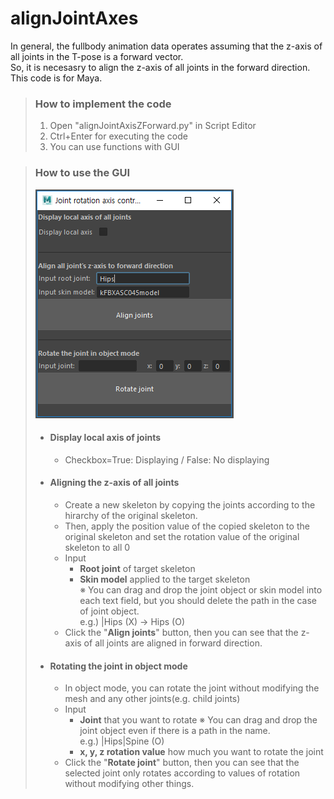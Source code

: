 # alignJointAxes
In general, the fullbody animation data operates assuming that the z-axis of all joints in the T-pose is a forward vector.   
So, it is necesasry to align the z-axis of all joints in the forward direction.   
This code is for Maya.

> ### How to implement the code
> 1. Open "alignJointAxisZForward.py" in Script Editor
> 2. Ctrl+Enter for executing the code
> 3. You can use functions with GUI

> ### How to use the GUI
> ![Alt text](GUIImageExample.PNG)
> * #### Display local axis of joints
>   * Checkbox=True: Displaying / False: No displaying
> * #### Aligning the z-axis of all joints
>   * Create a new skeleton by copying the joints according to the hirarchy of the original skeleton.
>   * Then, apply the position value of the copied skeleton to the original skeleton and set the rotation value of the original skeleton to all 0
>   * Input
>     * <b>Root joint</b> of target skeleton
>     * <b>Skin model</b> applied to the target skeleton   
>  ※ You can drag and drop the joint object or skin model into each text field, but you should delete the path in the case of joint object.   
>     e.g.) |Hips (X) → Hips (O)
>   * Click the "<b>Align joints</b>" button, then you can see that the z-axis of all joints are aligned in forward direction.
>  * #### Rotating the joint in object mode
>    * In object mode, you can rotate the joint without modifying the mesh and any other joints(e.g. child joints)
>    * Input
>      * <b>Joint</b> that you want to rotate
>      ※ You can drag and drop the joint object even if there is a path in the name.   
>      e.g.) |Hips|Spine (O)
>      * <b>x, y, z rotation value</b> how much you want to rotate the joint
>    * Click the "<b>Rotate joint</b>" button, then you can see that the selected joint only rotates according to values of rotation without modifying other things.
